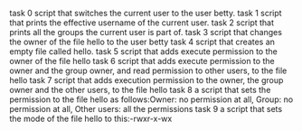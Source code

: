 task 0 script that switches the current user to the user betty.
task 1 script that prints the effective username of the current user.
task 2 script that prints all the groups the current user is part of.
task 3 script that changes the owner of the file hello to the user betty
task 4 script that creates an empty file called hello.
task 5 script that adds execute permission to the owner of the file hello
task 6 script that adds execute permission to the owner and the group owner, and read permission to other users, to the file hello
task 7 script that adds execution permission to the owner, the group owner and the other users, to the file hello
task 8 a script that sets the permission to the file hello as follows:Owner: no permission at all, Group: no permission at all, Other users: all the permissions
task 9 a script that sets the mode of the file hello to this:-rwxr-x-wx
